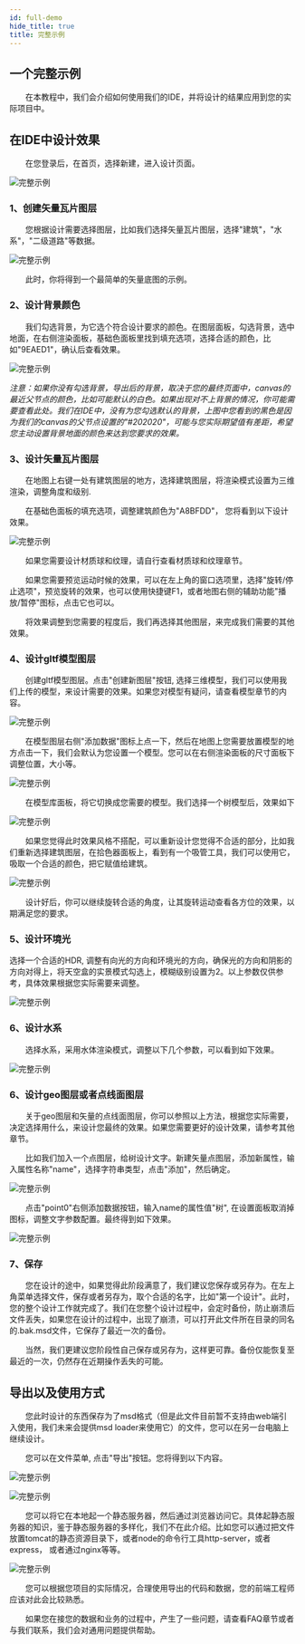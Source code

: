 ```yaml
---
id: full-demo
hide_title: true
title: 完整示例
---
```


## 一个完整示例

　　在本教程中，我们会介绍如何使用我们的IDE，并将设计的结果应用到您的实际项目中。

## 在IDE中设计效果

　　在您登录后，在首页，选择新建，进入设计页面。

![完整示例](../assets/full-demo-1.png)


### 1、创建矢量瓦片图层

　　您根据设计需要选择图层，比如我们选择矢量瓦片图层，选择"建筑"，"水系"，"二级道路"等数据。

![完整示例](../assets/full-demo-2.png)

　　此时，你将得到一个最简单的矢量底图的示例。

### 2、设计背景颜色

　　我们勾选背景，为它选个符合设计要求的颜色。在图层面板，勾选背景，选中地面，在右侧渲染面板，基础色面板里找到填充选项，选择合适的颜色，比如"9EAED1"，确认后查看效果。

![完整示例](../assets/full-demo-2-a.png)

*注意：如果你没有勾选背景，导出后的背景，取决于您的最终页面中，canvas的最近父节点的颜色，比如可能默认的白色。如果出现对不上背景的情况，你可能需要查看此处。我们在IDE中，没有为您勾选默认的背景，上图中您看到的黑色是因为我们的canvas的父节点设置的"#202020"，可能与您实际期望值有差距，希望您主动设置背景地面的颜色来达到您要求的效果。*

### 3、设计矢量瓦片图层

　　在地图上右键一处有建筑图层的地方，选择建筑图层，将渲染模式设置为三维渲染，调整角度和级别.

　　在基础色面板的填充选项，调整建筑颜色为"A8BFDD"， 您将看到以下设计效果。

![完整示例](../assets/full-demo-3.png)


　　如果您需要设计材质球和纹理，请自行查看材质球和纹理章节。

　　如果您需要预览运动时候的效果，可以在左上角的窗口选项里，选择"旋转/停止选项"，预览旋转的效果，也可以使用快捷键F1，或者地图右侧的辅助功能"播放/暂停"图标，点击它也可以。

　　将效果调整到您需要的程度后，我们再选择其他图层，来完成我们需要的其他效果。

### 4、设计gltf模型图层

　　创建gltf模型图层。点击"创建新图层"按钮, 选择三维模型，我们可以使用我们上传的模型，来设计需要的效果。如果您对模型有疑问，请查看模型章节的内容。

![完整示例](../assets/full-demo-4.png)

　　在模型图层右侧"添加数据"图标上点一下，然后在地图上您需要放置模型的地方点击一下，我们会默认为您设置一个模型。您可以在右侧渲染面板的尺寸面板下调整位置，大小等。

![完整示例](../assets/full-demo-5.png)

　　在模型库面板，将它切换成您需要的模型。我们选择一个树模型后，效果如下

![完整示例](../assets/full-demo-6.png)

　　如果您觉得此时效果风格不搭配，可以重新设计您觉得不合适的部分，比如我们重新选择建筑图层，在拾色器面板上，看到有一个吸管工具，我们可以使用它，吸取一个合适的颜色，把它赋值给建筑。

![完整示例](../assets/full-demo-7.png)

　　设计好后，你可以继续旋转合适的角度，让其旋转运动查看各方位的效果，以期满足您的要求。

### 5、设计环境光

选择一个合适的HDR, 调整有向光的方向和环境光的方向，确保光的方向和阴影的方向对得上，将天空盒的实景模式勾选上，模糊级别设置为2。以上参数仅供参考，具体效果根据您实际需要来调整。

![完整示例](../assets/full-demo-t-1.png)

### 6、设计水系

　　选择水系，采用水体渲染模式，调整以下几个参数，可以看到如下效果。

![完整示例](../assets/full-demo-t-2.png)


### 6、设计geo图层或者点线面图层

　　关于geo图层和矢量的点线面图层，你可以参照以上方法，根据您实际需要，决定选择用什么，来设计您最终的效果。如果您需要更好的设计效果，请参考其他章节。

　　比如我们加入一个点图层，给树设计文字。新建矢量点图层，添加新属性，输入属性名称"name"，选择字符串类型，点击"添加"，然后确定。

![完整示例](../assets/full-demo-t-3.png)

　　点击"point0"右侧添加数据按钮，输入name的属性值"树", 在设置面板取消掉图标，调整文字参数配置。最终得到如下效果。

![完整示例](../assets/full-demo-t-4.png)

### 7、保存

　　您在设计的途中，如果觉得此阶段满意了，我们建议您保存或另存为。在左上角菜单选择文件，保存或者另存为，取个合适的名字，比如"第一个设计"。此时，您的整个设计工作就完成了。我们在您整个设计过程中，会定时备份，防止崩溃后文件丢失，如果您在设计的过程中，出现了崩溃，可以打开此文件所在目录的同名的.bak.msd文件，它保存了最近一次的备份。

　　当然，我们更建议您阶段性自己保存或另存为，这样更可靠。备份仅能恢复至最近的一次，仍然存在近期操作丢失的可能。

## 导出以及使用方式

　　您此时设计的东西保存为了msd格式（但是此文件目前暂不支持由web端引入使用，我们未来会提供msd loader来使用它）的文件，您可以在另一台电脑上继续设计。

　　您可以在文件菜单, 点击"导出"按钮。您将得到以下内容。

![完整示例](../assets/full-demo-8.png)

![完整示例](../assets/full-demo-9.png)

　　您可以将它在本地起一个静态服务器，然后通过浏览器访问它。具体起静态服务器的知识，鉴于静态服务器的多样化，我们不在此介绍。比如您可以通过把文件放置tomcat的静态资源目录下，或者node的命令行工具http-server，或者express， 或者通过nginx等等。

![完整示例](../assets/full-demo-10.png)

　　您可以根据您项目的实际情况，合理使用导出的代码和数据，您的前端工程师应该对此会比较熟悉。

　　如果您在接您的数据和业务的过程中，产生了一些问题，请查看FAQ章节或者与我们联系，我们会对通用问题提供帮助。
